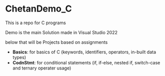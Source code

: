 # ChetanDemo_C

This is a repo for C programs 


Demo is the main Solution made in Visual Studio 2022

below that will be Projects based on assignments
- **Basics**: for basics of C (keywords, identifiers, operators, in-built data types)
- **CodnStmt**: for conditional statements (if, if-else, nested if, switch-case and ternary operater usage)
